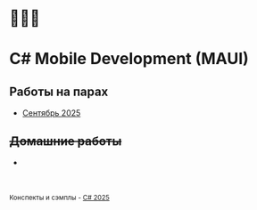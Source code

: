 # 🥨🥨🥨

# C# Mobile Development (MAUI)

## Работы на парах

* [Сентябрь 2025](classwork/2025.09)

## ~~Домашние работы~~

*

<br/> <br/> <!--patapim -->
<sub>Конспекты и сэмплы - [C# 2025](https://github.com/rotat1ck/cs-assignments)</sub>
